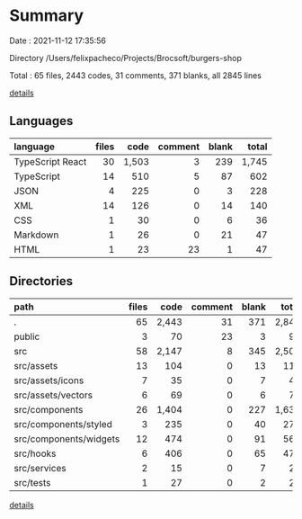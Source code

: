 # Summary

Date : 2021-11-12 17:35:56

Directory /Users/felixpacheco/Projects/Brocsoft/burgers-shop

Total : 65 files,  2443 codes, 31 comments, 371 blanks, all 2845 lines

[details](details.md)

## Languages
| language | files | code | comment | blank | total |
| :--- | ---: | ---: | ---: | ---: | ---: |
| TypeScript React | 30 | 1,503 | 3 | 239 | 1,745 |
| TypeScript | 14 | 510 | 5 | 87 | 602 |
| JSON | 4 | 225 | 0 | 3 | 228 |
| XML | 14 | 126 | 0 | 14 | 140 |
| CSS | 1 | 30 | 0 | 6 | 36 |
| Markdown | 1 | 26 | 0 | 21 | 47 |
| HTML | 1 | 23 | 23 | 1 | 47 |

## Directories
| path | files | code | comment | blank | total |
| :--- | ---: | ---: | ---: | ---: | ---: |
| . | 65 | 2,443 | 31 | 371 | 2,845 |
| public | 3 | 70 | 23 | 3 | 96 |
| src | 58 | 2,147 | 8 | 345 | 2,500 |
| src/assets | 13 | 104 | 0 | 13 | 117 |
| src/assets/icons | 7 | 35 | 0 | 7 | 42 |
| src/assets/vectors | 6 | 69 | 0 | 6 | 75 |
| src/components | 26 | 1,404 | 0 | 227 | 1,631 |
| src/components/styled | 3 | 235 | 0 | 40 | 275 |
| src/components/widgets | 12 | 474 | 0 | 91 | 565 |
| src/hooks | 6 | 406 | 0 | 65 | 471 |
| src/services | 2 | 15 | 0 | 7 | 22 |
| src/tests | 1 | 27 | 0 | 2 | 29 |

[details](details.md)